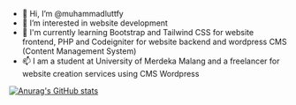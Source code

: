 - 👋 Hi, I’m @muhammadluttfy
- 👀 I’m interested in website development
- 🌱 I'm currently learning Bootstrap and Tailwind CSS for website frontend, PHP and Codeigniter for website backend and wordpress CMS (Content Management System)
- 📫 I am a student at University of Merdeka Malang and a freelancer for website creation services using CMS Wordpress

[![Anurag's GitHub stats](https://github-readme-stats.vercel.app/api?username=muhammadluttfy)](https://github.com/anuraghazra/github-readme-stats)

<!---
muhammadluttfy/muhammadluttfy is a ✨ special ✨ repository because its `README.md` (this file) appears on your GitHub profile.
You can click the Preview link to take a look at your changes.
--->
